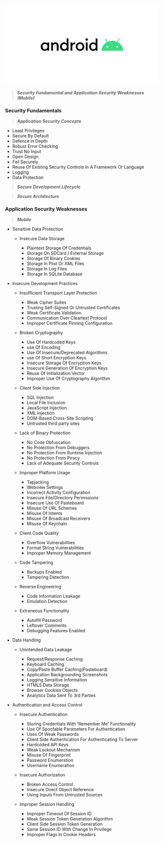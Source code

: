 ![# SecureCode-Android](/src/images/android.jpg)

> ***Security Fundamental and Application Security Weaknesses (Mobile)***

### Security Fundamentals

> ***Application Security Concepts***

* Least Privileges
* Secure By Default
* Defence in Depth
* Robust Error Checking
* Trust No Input
* Open Design
* Fail Securely
* Reuse Of Existing Security Controls In A Framework Or Language
* Logging
* Data Protection

> ***Secure Development Lifecycle***

> ***Secure Architecture***

### Application Security Weaknesses
> ***Mobile***

- Sensitive Data Protection

	* Insecure Data Storage

		- Plaintext Storage Of Credentials
		- Storage On SDCard / External Storage
		- Storage Of Binary Cookies
		- Storage In Plist Or XML Files
		- Storage In Log Files
		- Storage In SQLite Database

- Insecure Development Practices

	* Insufficient Transport Layer Protection 
		- Weak Cipher Suites
		- Trusting Self-Signed Or Untrusted Certificates
		- Weak Certificate Validation
		- Communication Over Cleartext Protocol
		- Improper Certificate Pinning Configuration

	* Broken Cryptography 
		- Use Of Hardcoded Keys
		- use Of Encoding
		- Use Of Insecure/Deprecated Algorithms
		- use Of Short Encryption Keys
		- Insecure Storage Of Encryption Keys
		- Insecure Generation Of Encryption  Keys
		- Reuse Of Initialization Vector
		- Improper Use Of Cryptography Algorithm

	* Client Side Injection
		- SQL Injection
		- Local File Inclusion
		- JavaScript Injection
		- XML Injection
		- DOM-Based Cross-Site Scripting
		- Untrusted third party sites

	* Lack of Binary Protection 
		- No Code Obfuscation
		- No Protection From Debuggers
		- No Protection From Runtime Injection
		- No Protection From Piracy
		- Lack of Adequate Security Controls

	* Improper Platform Usage
		- Tapjacking
		- Webview Settings
		- Incorrect Activity Configuration
		- Insecure File/Directory Permissions
		- Insecure Use Of Pasteboard
		- Misuse Of URL Schemes
		- Misuse Of Intents
		- Misuse Of Broadcast Receivers
		- Misuse Of Keychain

	* Client Code Quality
		- Overflow Vulnerabilities
		- Format String Vulnerabilities
		- Improper Memory Management

	* Code Tampering 
		- Backups Enabled 
		- Tampering Detection

	* Reverse Engineering 
		- Code Information Leakage
		- Emulation Detection

	* Extraneous Functionality
		- Autofill Password
		- Leftover Comments
		- Debugging Features Enabled

- Data Handling

	* Unintended Data Leakage
	
		- Request/Response Caching 
		- Keyboard Caching 
		- Copy/Paste Buffer Caching(Pasteboard)
		- Application Backgrounding Screenshots
		- Logging Sensitive Information
		- HTML5 Data Storage
		- Browser Cookies Objects
		- Analytics Data Sent To 3rd Parties

- Authentication and Access Control

	* Insecure Authentication
		- Storing Credentials With 'Remember Me' Functionality
		- Use Of Spoofable Parameters For Authentication
		- Uses Of Weak Passwords
		- Client Side Authentication For Authenticating To Server
		- Hardcoded API Keys
		- Weak Lockout Mechanism
		- Misuse Of Fingerprint
		- Password Enumeration
		- Username Enumeration

	* Insecure Authorization
		- Broken Access Control
		- Insecure Direct Object Reference
		- Using Inputs From Untrusted Sources

	* Improper Session Handling
		- Improper Timeout Of Session ID
		- Weak Session Token Generation Algorithm
		- Client Side Session Token Generation
		- Same Session ID With Change In Privilege
		- Improper Flags In Cookie Headers
